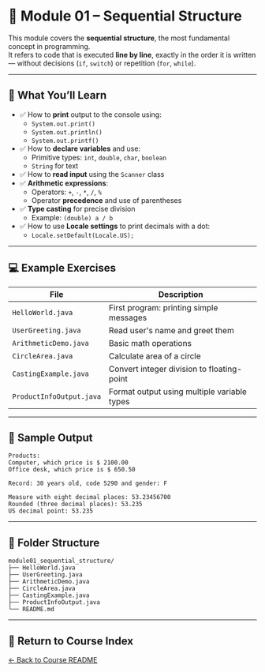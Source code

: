 # 📘 Module 01 – Sequential Structure

This module covers the **sequential structure**, the most fundamental concept in programming.  
It refers to code that is executed **line by line**, exactly in the order it is written — without decisions (`if`, `switch`) or repetition (`for`, `while`).

---

## 🧠 What You’ll Learn

- ✅ How to **print** output to the console using:
    - `System.out.print()`
    - `System.out.println()`
    - `System.out.printf()`
- ✅ How to **declare variables** and use:
    - Primitive types: `int`, `double`, `char`, `boolean`
    - `String` for text
- ✅ How to **read input** using the `Scanner` class
- ✅ **Arithmetic expressions**:
    - Operators: `+`, `-`, `*`, `/`, `%`
    - Operator **precedence** and use of parentheses
- ✅ **Type casting** for precise division
    - Example: `(double) a / b`
- ✅ How to use **Locale settings** to print decimals with a dot:
    - `Locale.setDefault(Locale.US);`

---

## 💻 Example Exercises

| File                        | Description                                  |
|-----------------------------|----------------------------------------------|
| `HelloWorld.java`           | First program: printing simple messages      |
| `UserGreeting.java`         | Read user's name and greet them              |
| `ArithmeticDemo.java`       | Basic math operations                        |
| `CircleArea.java`           | Calculate area of a circle                   |
| `CastingExample.java`       | Convert integer division to floating-point   |
| `ProductInfoOutput.java`    | Format output using multiple variable types  |

---

## 📌 Sample Output

```
Products:
Computer, which price is $ 2100.00
Office desk, which price is $ 650.50

Record: 30 years old, code 5290 and gender: F

Measure with eight decimal places: 53.23456700
Rounded (three decimal places): 53.235
US decimal point: 53.235
```
---

## 📂 Folder Structure
```
module01_sequential_structure/
├── HelloWorld.java
├── UserGreeting.java
├── ArithmeticDemo.java
├── CircleArea.java
├── CastingExample.java
├── ProductInfoOutput.java
└── README.md
```
---

## 🔗 Return to Course Index

[← Back to Course README](../../../README.md)
